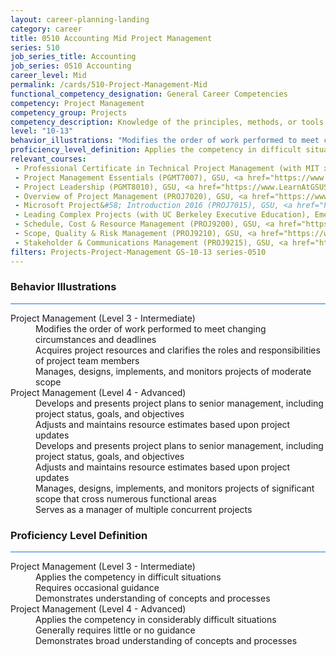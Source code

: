 ```yaml
---
layout: career-planning-landing
category: career
title: 0510 Accounting Mid Project Management
series: 510
job_series_title: Accounting
job_series: 0510 Accounting
career_level: Mid
permalink: /cards/510-Project-Management-Mid
functional_competency_designation: General Career Competencies
competency: Project Management
competency_group: Projects
competency_description: Knowledge of the principles, methods, or tools for developing, scheduling, coordinating, and managing projects and resources, including monitoring and inspecting costs, work, and performance.
level: "10-13"
behavior_illustrations: "Modifies the order of work performed to meet changing circumstances and deadlines ? Acquires project resources and clarifies the roles and responsibilities of project team members ? Manages, designs, implements, and monitors projects of moderate scope ? Develops and presents project plans to senior management, including project status, goals, and objectives ? Adjusts and maintains resource estimates based upon project updates ? Develops and presents project plans to senior management, including project status, goals, and objectives ? Adjusts and maintains resource estimates based upon project updates ? Manages, designs, implements, and monitors projects of significant scope that cross numerous functional areas ? Serves as a manager of multiple concurrent projects "
proficiency_level_definition: Applies the competency in difficult situations ? Requires occasional guidance ? Demonstrates understanding of concepts and processes ? Applies the competency in considerably difficult situations ? Generally requires little or no guidance ? Demonstrates broad understanding of concepts and processes
relevant_courses: 
 - Professional Certificate in Technical Project Management (with MIT xPro), Emeritus, <a href="https://executive-ed.mit.edu/applied-business-analytics/index/enterprise/?b2c_form=true&utm_campaign=gsa&utm_source=b2b">https://executive-ed.mit.edu/applied-business-analytics/index/enterprise/?b2c_form=true&utm_campaign=gsa&utm_source=b2b</a>
 - Project Management Essentials (PGMT7007), GSU, <a href="https://www.LearnAtGSUSA.com/PGMT7008">https://www.LearnAtGSUSA.com/PGMT7008</a>
 - Project Leadership (PGMT8010), GSU, <a href="https://www.LearnAtGSUSA.com/PGMT8011">https://www.LearnAtGSUSA.com/PGMT8011</a>
 - Overview of Project Management (PROJ7020), GSU, <a href="https://www.LearnAtGSUSA.com/PROJ7021">https://www.LearnAtGSUSA.com/PROJ7021</a>
 - Microsoft Project&#58; Introduction 2016 (PROJ7015), GSU, <a href="https://www.LearnAtGSUSA.com/PROJ7024">https://www.LearnAtGSUSA.com/PROJ7024</a>
 - Leading Complex Projects (with UC Berkeley Executive Education), Emeritus, <a href="https://em-executive.berkeley.edu/leading-complex-projects/enterprise/?b2c_form=true&utm_campaign=gsa&utm_source=b2b">https://em-executive.berkeley.edu/leading-complex-projects/enterprise/?b2c_form=true&utm_campaign=gsa&utm_source=b2b</a>
 - Schedule, Cost & Resource Management (PROJ9200), GSU, <a href="https://www.LearnAtGSUSA.com/PROJ9201">https://www.LearnAtGSUSA.com/PROJ9201</a>
 - Scope, Quality & Risk Management (PROJ9210), GSU, <a href="https://www.LearnAtGSUSA.com/PROJ9211">https://www.LearnAtGSUSA.com/PROJ9211</a>
 - Stakeholder & Communications Management (PROJ9215), GSU, <a href="https://www.LearnAtGSUSA.com/PROJ9216">https://www.LearnAtGSUSA.com/PROJ9216</a>
filters: Projects-Project-Management GS-10-13 series-0510
---
```


<div class="desktop:grid-col-6 margin-y-3">
  <div class="border-top-2 bg-white padding-3 shadow-5 height-full members-hover border-1px button-border border-top-blue radius-lg card-text-color">
    <h3>Behavior Illustrations</h3>
    <hr style="background-color: #1b74e0 !important;"/>
    <dl class="text-base card-content-color"><dt>Project Management (Level 3 - Intermediate)</dt><dd>Modifies the order of work performed to meet changing circumstances and deadlines </dd><dd> Acquires project resources and clarifies the roles and responsibilities of project team members </dd><dd> Manages, designs, implements, and monitors projects of moderate scope</dd><dt>Project Management (Level 4 - Advanced)</dt><dd>Develops and presents project plans to senior management, including project status, goals, and objectives </dd><dd> Adjusts and maintains resource estimates based upon project updates </dd><dd> Develops and presents project plans to senior management, including project status, goals, and objectives </dd><dd> Adjusts and maintains resource estimates based upon project updates </dd><dd> Manages, designs, implements, and monitors projects of significant scope that cross numerous functional areas </dd><dd> Serves as a manager of multiple concurrent projects </dd></dl>
  </div>
</div>
<div class="desktop:grid-col-6 margin-y-3">
  <div class="border-top-2 bg-white padding-3 shadow-5 height-full members-hover border-1px button-border border-top-blue radius-lg card-text-color">
    <h3>Proficiency Level Definition</h3>
     <hr style="background-color: #1b74e0 !important;"/>
    <dl class="text-base card-content-color"><dt>Project Management (Level 3 - Intermediate)</dt><dd>Applies the competency in difficult situations </dd><dd> Requires occasional guidance </dd><dd> Demonstrates understanding of concepts and processes</dd><dt>Project Management (Level 4 - Advanced)</dt><dd>Applies the competency in considerably difficult situations </dd><dd> Generally requires little or no guidance </dd><dd> Demonstrates broad understanding of concepts and processes</dd></dl>
  </div>
</div>